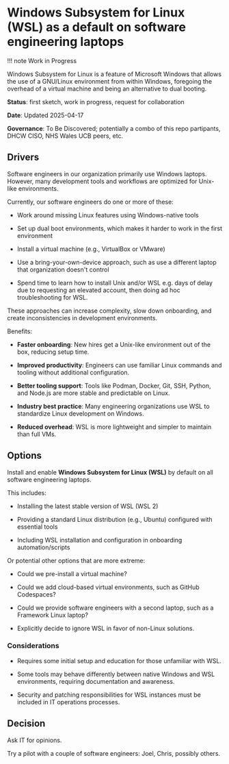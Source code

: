 # Windows Subsystem for Linux (WSL) as a default on software engineering laptops

!!! note
    Work in Progress

Windows Subsystem for Linux is a feature of Microsoft Windows that allows the
use of a GNU/Linux environment from within Windows, foregoing the overhead of a
virtual machine and being an alternative to dual booting.

**Status**: first sketch, work in progress, request for collaboration

**Date**: Updated 2025-04-17

**Governance**: To Be Discovered; potentially a combo of this repo partipants, DHCW CISO, NHS Wales UCB peers, etc.

## Drivers

Software engineers in our organization primarily use Windows laptops. However,
many development tools and workflows are optimized for Unix-like environments.

Currently, our software engineers do one or more of these:

* Work around missing Linux features using Windows-native tools

* Set up dual boot environments, which makes it harder to work in the first environment

* Install a virtual machine (e.g., VirtualBox or VMware)

* Use a bring-your-own-device approach, such as use a different laptop that
  organization doesn't control

* Spend time to learn how to install Unix and/or WSL e.g. days of delay due to
  requesting an elevated account, then doing ad hoc troubleshooting for WSL.

These approaches can increase complexity, slow down onboarding, and create inconsistencies in development environments.

Benefits:

* **Faster onboarding**: New hires get a Unix-like environment out of the box, reducing setup time.

* **Improved productivity**: Engineers can use familiar Linux commands and tooling without additional configuration.

* **Better tooling support**: Tools like Podman, Docker, Git, SSH, Python, and Node.js are more stable and predictable on Linux.

* **Industry best practice**: Many engineering organizations use WSL to standardize Linux development on Windows.

* **Reduced overhead**: WSL is more lightweight and simpler to maintain than full VMs.

## Options

Install and enable **Windows Subsystem for Linux (WSL)** by default on all software engineering laptops.

This includes:

* Installing the latest stable version of WSL (WSL 2)

* Providing a standard Linux distribution (e.g., Ubuntu) configured with essential tools

* Including WSL installation and configuration in onboarding automation/scripts

Or potential other options that are more extreme:

* Could we pre-install a virtual machine?

* Could we add cloud-based virtual environments, such as GitHub Codespaces?

* Could we provide software engineers with a second laptop, such as a Framework Linux laptop?

* Explicitly decide to ignore WSL in favor of non-Linux solutions.

### Considerations

* Requires some initial setup and education for those unfamiliar with WSL.

* Some tools may behave differently between native Windows and WSL environments, requiring documentation and awareness.

* Security and patching responsibilities for WSL instances must be included in IT operations processes.

## Decision

Ask IT for opinions.

Try a pilot with a couple of software engineers: Joel, Chris, possibly others.
